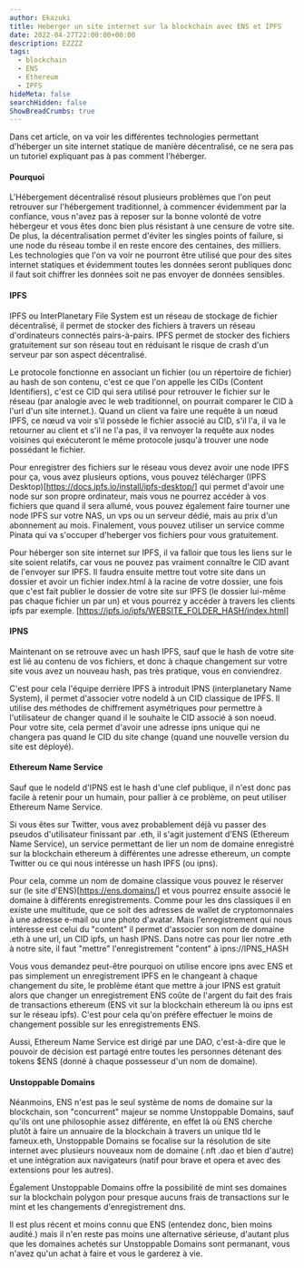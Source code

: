 ```yaml
---
author: Ekazuki
title: Heberger un site internet sur la blockchain avec ENS et IPFS
date: 2022-04-27T22:00:00+00:00
description: EZZZZ
tags:
  - blockchain
  - ENS
  - Ethereum
  - IPFS
hideMeta: false
searchHidden: false
ShowBreadCrumbs: true
---
```


Dans cet article, on va voir les différentes technologies permettant d'héberger un site internet statique de manière décentralisé, ce ne sera pas un tutoriel expliquant pas à pas comment l'héberger.

#### Pourquoi

L'Hébergement décentralisé résout plusieurs problèmes que l'on peut retrouver sur l'hébergement traditionnel, à commencer évidemment par la confiance, vous n'avez pas à reposer sur la bonne volonté de votre hébergeur et vous êtes donc bien plus résistant à une censure de votre site. De plus, la décentralisation permet d'éviter les singles points of failure, si une node du réseau tombe il en reste encore des centaines, des milliers. Les technologies que l'on va voir ne pourront être utilisé que pour des sites internet statiques et évidemment toutes les données seront publiques donc il faut soit chiffrer les données soit ne pas envoyer de données sensibles.

#### IPFS

IPFS ou InterPlanetary File System est un réseau de stockage de fichier décentralisé, il permet de stocker des fichiers à travers un réseau d'ordinateurs connectés pairs-à-pairs. IPFS permet de stocker des fichiers gratuitement sur son réseau tout en réduisant le risque de crash d'un serveur par son aspect décentralisé.

Le protocole fonctionne en associant un fichier (ou un répertoire de fichier) au hash de son contenu, c'est ce que l'on appelle les CIDs (Content Identifiers), c'est ce CID qui sera utilisé pour retrouver le fichier sur le réseau (par analogie avec le web traditionnel, on pourrait comparer le CID à l'url d'un site internet.). Quand un client va faire une requête à un nœud IPFS, ce nœud va voir s'il possède le fichier associé au CID, s'il l'a, il va le retourner au client et s'il ne l'a pas, il va renvoyer la requête aux nodes voisines qui exécuteront le même protocole jusqu'à trouver une node possédant le fichier.

Pour enregistrer des fichiers sur le réseau vous devez avoir une node IPFS pour ça, vous avez plusieurs options, vous pouvez télécharger (IPFS Desktop)[https://docs.ipfs.io/install/ipfs-desktop/] qui permet d'avoir une node sur son propre ordinateur, mais vous ne pourrez accéder à vos fichiers que quand il sera allumé, vous pouvez également faire tourner une node IPFS sur votre NAS, un vps ou un serveur dédié, mais au prix d'un abonnement au mois. Finalement, vous pouvez utiliser un service comme Pinata qui va s'occuper d'heberger vos fichiers pour vous gratuitement.

Pour héberger son site internet sur IPFS, il va falloir que tous les liens sur le site soient relatifs, car vous ne pouvez pas vraiment connaître le CID avant de l'envoyer sur IPFS. Il faudra ensuite mettre tout votre site dans un dossier et avoir un fichier index.html à la racine de votre dossier, une fois que c'est fait publier le dossier de votre site sur IPFS (le dossier lui-même pas chaque fichier un par un) et vous pourrez y accéder à travers les clients ipfs par exemple. [https://ipfs.io/ipfs/WEBSITE_FOLDER_HASH/index.html]

#### IPNS

Maintenant on se retrouve avec un hash IPFS, sauf que le hash de votre site est lié au contenu de vos fichiers, et donc à chaque changement sur votre site vous avez un nouveau hash, pas très pratique, vous en conviendrez.

C'est pour cela l'équipe derrière IPFS à introduit IPNS (interplanetary Name System), il permet d'associer votre nodeId à un CID classique de IPFS. Il utilise des méthodes de chiffrement asymétriques pour permettre à l'utilisateur de changer quand il le souhaite le CID associé à son noeud. Pour votre site, cela permet d'avoir une adresse ipns unique qui ne changera pas quand le CID du site change (quand une nouvelle version du site est déployé).

#### Ethereum Name Service

Sauf que le nodeId d'IPNS est le hash d'une clef publique, il n'est donc pas facile à retenir pour un humain, pour pallier à ce problème, on peut utiliser Ethereum Name Service.

Si vous êtes sur Twitter, vous avez probablement déjà vu passer des pseudos d'utilisateur finissant par .eth, il s'agit justement d'ENS (Ethereum Name Service), un service permettant de lier un nom de domaine enregistré sur la blockchain ethereum à différentes une adresse ethereum, un compte Twitter ou ce qui nous intéresse un hash IPFS (ou ipns).

Pour cela, comme un nom de domaine classique vous pouvez le réserver sur (le site d'ENS)[https://ens.domains/] et vous pourrez ensuite associé le domaine à différents enregistrements. Comme pour les dns classiques il en existe une multitude, que ce soit des adresses de wallet de cryptomonnaies à une adresse e-mail ou une photo d'avatar. Mais l'enregistrement qui nous intéresse est celui du "content" il permet d'associer son nom de domaine .eth à une url, un CID ipfs, un hash IPNS. Dans notre cas pour lier notre .eth à notre site, il faut "mettre" l'enregistrement "content" à ipns://IPNS_HASH

Vous vous demandez peut-être pourquoi on utilise encore ipns avec ENS et pas simplement un enregistrement IPFS en le changeant à chaque changement du site, le problème étant que mettre à jour IPNS est gratuit alors que changer un enregistrement ENS coûte de l'argent du fait des frais de transactions ethereum (ENS vit sur la blockchain ethereum là ou ipns est sur le réseau ipfs). C'est pour cela qu'on préfère effectuer le moins de changement possible sur les enregistrements ENS.

Aussi, Ethereum Name Service est dirigé par une DAO, c'est-à-dire que le pouvoir de décision est partagé entre toutes les personnes détenant des tokens $ENS (donné à chaque possesseur d'un nom de domaine).

#### Unstoppable Domains

Néanmoins, ENS n'est pas le seul système de noms de domaine sur la blockchain, son "concurrent" majeur se nomme Unstoppable Domains, sauf qu'ils ont une philosophie assez différente, en effet là où ENS cherche plutôt à faire un annuaire de la blockchain à travers un unique tld le fameux.eth, Unstoppable Domains se focalise sur la résolution de site internet avec plusieurs nouveaux nom de domaine (.nft .dao et bien d'autre) et une intégration aux navigateurs (natif pour brave et opera et avec des extensions pour les autres).

Également Unstoppable Domains offre la possibilité de mint ses domaines sur la blockchain polygon pour presque aucuns frais de transactions sur le mint et les changements d'enregistrement dns.

Il est plus récent et moins connu que ENS (entendez donc, bien moins audité.) mais il n'en reste pas moins une alternative sérieuse, d'autant plus que les domaines achetés sur Unstoppable Domains sont permanant, vous n'avez qu'un achat à faire et vous le garderez à vie.
